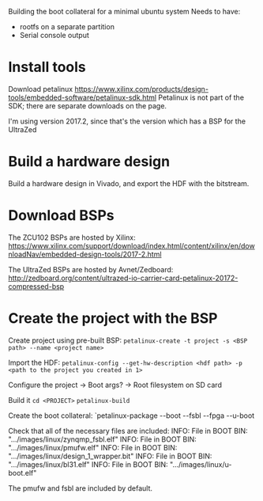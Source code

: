 
Building the boot collateral for a minimal ubuntu system
Needs to have:
  - rootfs on a separate partition
  - Serial console output

# Install tools
Download petalinux
  https://www.xilinx.com/products/design-tools/embedded-software/petalinux-sdk.html
Petalinux is not part of the SDK; there are separate downloads on the page.

I'm using version 2017.2, since that's the version which has a BSP for the UltraZed

# Build a hardware design
Build a hardware design in Vivado, and export the HDF with the bitstream.

# Download BSPs
The ZCU102 BSPs are hosted by Xilinx: https://www.xilinx.com/support/download/index.html/content/xilinx/en/downloadNav/embedded-design-tools/2017-2.html

The UltraZed BSPs are hosted by Avnet/Zedboard: http://zedboard.org/content/ultrazed-io-carrier-card-petalinux-20172-compressed-bsp

# Create the project with the BSP
Create project using pre-built BSP:
  `petalinux-create -t project -s <BSP path> --name <project name>`

Import the HDF:
  `petalinux-config --get-hw-description <hdf path> -p <path to the project you created in 1>`

Configure the project
  -> Boot args?
  -> Root filesystem on SD card

Build it
  `cd <PROJECT>`
  `petalinux-build`

Create the boot collateral:
  `petalinux-package --boot --fsbl <fsbl path> --fpga <fpga path> --u-boot


Check that all of the necessary files are included:
INFO: File in BOOT BIN: ".../images/linux/zynqmp_fsbl.elf"
INFO: File in BOOT BIN: ".../images/linux/pmufw.elf"
INFO: File in BOOT BIN: ".../images/linux/design_1_wrapper.bit"
INFO: File in BOOT BIN: ".../images/linux/bl31.elf"
INFO: File in BOOT BIN: ".../images/linux/u-boot.elf"

The pmufw and fsbl are included by default.

